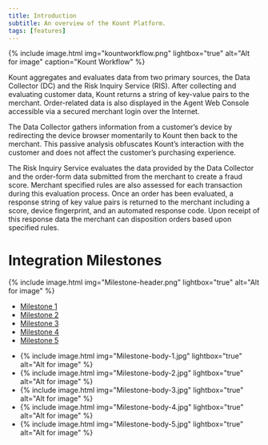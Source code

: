 ```yaml
---
title: Introduction 
subtitle: An overview of the Kount Platform.
tags: [features]
---
```


{% include image.html img="kountworkflow.png" lightbox="true" alt="Alt for image" caption="Kount Workflow" %}

Kount aggregates and evaluates data from two primary sources, the Data Collector (DC) and the Risk Inquiry Service (RIS). After collecting and evaluating customer data, Kount returns a string of key-value pairs to the merchant. Order-related data is also displayed in the Agent Web Console accessible via a secured merchant login over the Internet.

The Data Collector gathers information from a customer’s device by redirecting the device browser momentarily to Kount then back to the merchant. This passive analysis obfuscates Kount’s interaction with the customer and does not affect the customer’s purchasing experience.

The Risk Inquiry Service evaluates the data provided by the Data Collector and the order-form data submitted from the merchant to create a fraud score. Merchant specified rules are also assessed for each transaction during this evaluation process. Once an order has been evaluated, a response string of key value pairs is returned to the merchant including a score, device fingerprint, and an automated response code. Upon receipt of this response data the merchant can disposition orders based upon specified rules.

# Integration Milestones

{% include image.html img="Milestone-header.png" lightbox="true" alt="Alt for image" %}

<ul class="uk-subnav uk-tab uk-subnav-pill uk-flex-center" uk-switcher>
    <li><a href="#">Milestone 1</a></li>
    <li><a href="#">Milestone 2</a></li>
    <li><a href="#">Milestone 3</a></li>
    <li><a href="#">Milestone 4</a></li>
    <li><a href="#">Milestone 5</a></li>
</ul>

<ul class="uk-switcher uk-margin">
    <li>{% include image.html img="Milestone-body-1.jpg" lightbox="true" alt="Alt for image" %}</li>
    <li>{% include image.html img="Milestone-body-2.jpg" lightbox="true" alt="Alt for image" %}</li>
    <li>{% include image.html img="Milestone-body-3.jpg" lightbox="true" alt="Alt for image" %}</li>
    <li>{% include image.html img="Milestone-body-4.jpg" lightbox="true" alt="Alt for image" %}</li>
    <li>{% include image.html img="Milestone-body-5.jpg" lightbox="true" alt="Alt for image" %}</li>
</ul>
